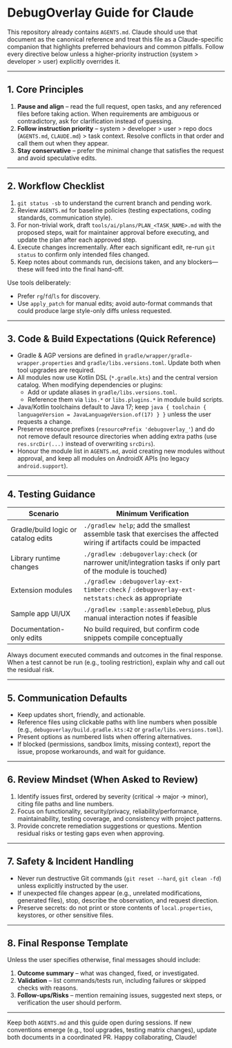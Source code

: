 # DebugOverlay Guide for Claude

This repository already contains `AGENTS.md`. Claude should use that document as the canonical reference and treat this file as a Claude-specific companion that highlights preferred behaviours and common pitfalls. Follow every directive below unless a higher-priority instruction (system > developer > user) explicitly overrides it.

---

## 1. Core Principles

1. **Pause and align** – read the full request, open tasks, and any referenced files before taking action. When requirements are ambiguous or contradictory, ask for clarification instead of guessing.
2. **Follow instruction priority** – system > developer > user > repo docs (`AGENTS.md`, `CLAUDE.md`) > task context. Resolve conflicts in that order and call them out when they appear.
3. **Stay conservative** – prefer the minimal change that satisfies the request and avoid speculative edits.

---

## 2. Workflow Checklist

1. `git status -sb` to understand the current branch and pending work.
2. Review `AGENTS.md` for baseline policies (testing expectations, coding standards, communication style).
3. For non-trivial work, draft `tools/ai/plans/PLAN_<TASK_NAME>.md` with the proposed steps, wait for maintainer approval before executing, and update the plan after each approved step.
4. Execute changes incrementally. After each significant edit, re-run `git status` to confirm only intended files changed.
5. Keep notes about commands run, decisions taken, and any blockers—these will feed into the final hand-off.

Use tools deliberately:
- Prefer `rg`/`fd`/`ls` for discovery.
- Use `apply_patch` for manual edits; avoid auto-format commands that could produce large style-only diffs unless requested.

---

## 3. Code & Build Expectations (Quick Reference)

- Gradle & AGP versions are defined in `gradle/wrapper/gradle-wrapper.properties` and `gradle/libs.versions.toml`. Update both when tool upgrades are required.
- All modules now use Kotlin DSL (`*.gradle.kts`) and the central version catalog. When modifying dependencies or plugins:
  - Add or update aliases in `gradle/libs.versions.toml`.
  - Reference them via `libs.*` or `libs.plugins.*` in module build scripts.
- Java/Kotlin toolchains default to Java 17; keep `java { toolchain { languageVersion = JavaLanguageVersion.of(17) } }` unless the user requests a change.
- Preserve resource prefixes (`resourcePrefix 'debugoverlay_'`) and do not remove default resource directories when adding extra paths (use `res.srcDir(...)` instead of overwriting `srcDirs`).
- Honour the module list in `AGENTS.md`, avoid creating new modules without approval, and keep all modules on AndroidX APIs (no legacy `android.support`).

---

## 4. Testing Guidance

| Scenario | Minimum Verification |
|----------|----------------------|
| Gradle/build logic or catalog edits | `./gradlew help`; add the smallest assemble task that exercises the affected wiring if artifacts could be impacted |
| Library runtime changes | `./gradlew :debugoverlay:check` (or narrower unit/integration tasks if only part of the module is touched) |
| Extension modules | `./gradlew :debugoverlay-ext-timber:check` / `:debugoverlay-ext-netstats:check` as appropriate |
| Sample app UI/UX | `./gradlew :sample:assembleDebug`, plus manual interaction notes if feasible |
| Documentation-only edits | No build required, but confirm code snippets compile conceptually |

Always document executed commands and outcomes in the final response. When a test cannot be run (e.g., tooling restriction), explain why and call out the residual risk.

---

## 5. Communication Defaults

- Keep updates short, friendly, and actionable.
- Reference files using clickable paths with line numbers when possible (e.g., ``debugoverlay/build.gradle.kts:42`` or ``gradle/libs.versions.toml``).
- Present options as numbered lists when offering alternatives.
- If blocked (permissions, sandbox limits, missing context), report the issue, propose workarounds, and wait for guidance.

---

## 6. Review Mindset (When Asked to Review)

1. Identify issues first, ordered by severity (critical → major → minor), citing file paths and line numbers.
2. Focus on functionality, security/privacy, reliability/performance, maintainability, testing coverage, and consistency with project patterns.
3. Provide concrete remediation suggestions or questions. Mention residual risks or testing gaps even when approving.

---

## 7. Safety & Incident Handling

- Never run destructive Git commands (`git reset --hard`, `git clean -fd`) unless explicitly instructed by the user.
- If unexpected file changes appear (e.g., unrelated modifications, generated files), stop, describe the observation, and request direction.
- Preserve secrets: do not print or store contents of `local.properties`, keystores, or other sensitive files.

---

## 8. Final Response Template

Unless the user specifies otherwise, final messages should include:
1. **Outcome summary** – what was changed, fixed, or investigated.
2. **Validation** – list commands/tests run, including failures or skipped checks with reasons.
3. **Follow-ups/Risks** – mention remaining issues, suggested next steps, or verification the user should perform.

---

Keep both `AGENTS.md` and this guide open during sessions. If new conventions emerge (e.g., tool upgrades, testing matrix changes), update both documents in a coordinated PR. Happy collaborating, Claude!
